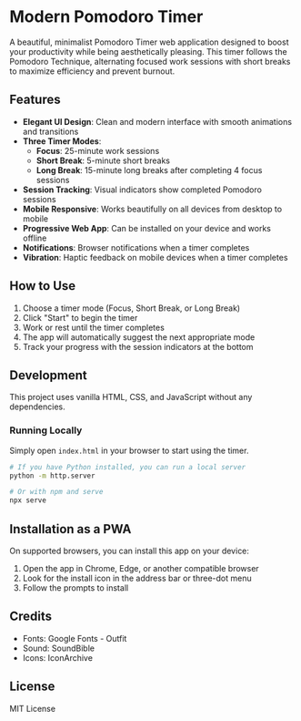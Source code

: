 # Modern Pomodoro Timer

A beautiful, minimalist Pomodoro Timer web application designed to boost your productivity while being aesthetically pleasing. This timer follows the Pomodoro Technique, alternating focused work sessions with short breaks to maximize efficiency and prevent burnout.

## Features

- **Elegant UI Design**: Clean and modern interface with smooth animations and transitions
- **Three Timer Modes**:
  - **Focus**: 25-minute work sessions
  - **Short Break**: 5-minute short breaks
  - **Long Break**: 15-minute long breaks after completing 4 focus sessions
- **Session Tracking**: Visual indicators show completed Pomodoro sessions
- **Mobile Responsive**: Works beautifully on all devices from desktop to mobile
- **Progressive Web App**: Can be installed on your device and works offline
- **Notifications**: Browser notifications when a timer completes
- **Vibration**: Haptic feedback on mobile devices when a timer completes

## How to Use

1. Choose a timer mode (Focus, Short Break, or Long Break)
2. Click "Start" to begin the timer
3. Work or rest until the timer completes
4. The app will automatically suggest the next appropriate mode
5. Track your progress with the session indicators at the bottom

## Development

This project uses vanilla HTML, CSS, and JavaScript without any dependencies.

### Running Locally

Simply open `index.html` in your browser to start using the timer.

```bash
# If you have Python installed, you can run a local server
python -m http.server

# Or with npm and serve
npx serve
```

## Installation as a PWA

On supported browsers, you can install this app on your device:

1. Open the app in Chrome, Edge, or another compatible browser
2. Look for the install icon in the address bar or three-dot menu
3. Follow the prompts to install

## Credits

- Fonts: Google Fonts - Outfit
- Sound: SoundBible
- Icons: IconArchive

## License

MIT License 
